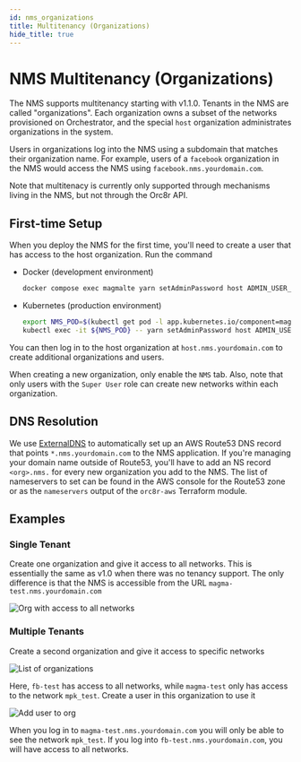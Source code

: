 ```yaml
---
id: nms_organizations
title: Multitenancy (Organizations)
hide_title: true
---
```


# NMS Multitenancy (Organizations)

The NMS supports multitenancy starting with v1.1.0. Tenants in the NMS are
called "organizations". Each organization owns a subset of the networks
provisioned on Orchestrator, and the special `host` organization
administrates organizations in the system.

Users in organizations log into the NMS using a subdomain that matches their
organization name. For example, users of a `facebook` organization in the NMS
would access the NMS using `facebook.nms.yourdomain.com`.

Note that multitenacy is currently only supported through mechanisms living
in the NMS, but not through the Orc8r API.

## First-time Setup

When you deploy the NMS for the first time, you'll need to create a user that
has access to the host organization. Run the command

- Docker (development environment)

    ```bash
    docker compose exec magmalte yarn setAdminPassword host ADMIN_USER_EMAIL ADMIN_USER_PASSWORD
    ```

- Kubernetes (production environment)

    ```bash
    export NMS_POD=$(kubectl get pod -l app.kubernetes.io/component=magmalte -o jsonpath='{.items[0].metadata.name}')
    kubectl exec -it ${NMS_POD} -- yarn setAdminPassword host ADMIN_USER_EMAIL ADMIN_USER_PASSWORD
    ```

You can then log in to the host organization at `host.nms.yourdomain.com`
to create additional organizations and users.

When creating a new organization, only enable the `NMS` tab. Also, note that
only users with the `Super User` role can create new networks within each
organization.

## DNS Resolution

We use [ExternalDNS](https://github.com/kubernetes-sigs/external-dns) to
automatically set up an AWS Route53 DNS record that points
`*.nms.yourdomain.com` to the NMS application. If you're managing your
domain name outside of Route53, you'll have to add an NS record `<org>.nms.`
for every new organization you add to the NMS. The list of nameservers to set
can be found in the AWS console for the Route53 zone or as the `nameservers`
output of the `orc8r-aws` Terraform module.

## Examples

### Single Tenant

Create one organization and give it access to all networks. This is essentially
the same as v1.0 when there was no tenancy support. The only difference is that
the NMS is accessible from the URL `magma-test.nms.yourdomain.com`

![Org with access to all networks](assets/nms/org_all_networks.png)

### Multiple Tenants

Create a second organization and give it access to specific networks

![List of organizations](assets/nms/org_multiple_list.png)

Here, `fb-test` has access to all networks, while `magma-test` only has access
to the network `mpk_test`. Create a user in this organization to use it

![Add user to org](assets/nms/org_add_user.png)

When you log in to `magma-test.nms.yourdomain.com` you will only be able to see the
network `mpk_test`. If you log into `fb-test.nms.yourdomain.com`, you will
have access to all networks.
